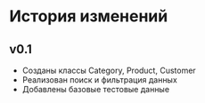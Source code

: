 # История изменений

## v0.1
- Созданы классы Category, Product, Customer
- Реализован поиск и фильтрация данных
- Добавлены базовые тестовые данные
